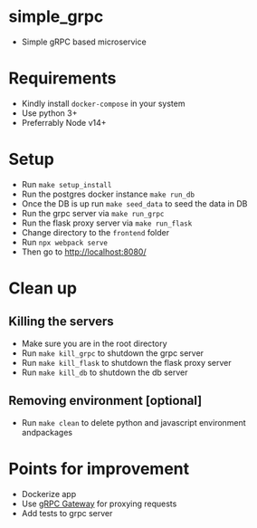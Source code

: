 # simple_grpc

- Simple gRPC based microservice

# Requirements
- Kindly install `docker-compose` in your system
- Use python 3+
- Preferrably Node v14+

# Setup
- Run `make setup_install`
- Run the postgres docker instance `make run_db`
- Once the DB is up run `make seed_data` to seed the data in DB
- Run the grpc server via `make run_grpc`
- Run the flask proxy server via `make run_flask` 
- Change directory to the `frontend` folder
- Run `npx webpack serve` 
- Then go to [http://localhost:8080/](http://localhost:8080/)

# Clean up
## Killing the servers
- Make sure you are in the root directory
- Run `make kill_grpc` to shutdown the grpc server
- Run `make kill_flask` to shutdown the flask proxy server
- Run `make kill_db` to shutdown the db server

## Removing environment [optional]
- Run `make clean` to delete python and javascript environment andpackages

# Points for improvement
- Dockerize app
- Use [gRPC Gateway](https://github.com/grpc-ecosystem/grpc-gateway) for proxying requests
- Add tests to grpc server